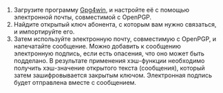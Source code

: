 1. Загрузите программу [Gpg4win](https://www.gpg4win.org/), и настройте её с помощью электронной почты, совместимой с OpenPGP.
2. Найдите открытый ключ абонента, с которым вам нужно связаться, и импортируйте его.
3. Затем используйте электронную почту, совместимую с OpenPGP, и напечатайте сообщение. Можно добавить к сообщению электронную подпись, если есть опасения, что оно может быть подделано. В результате применения хэш-функции необходимо получить хэш-значение открытого текста (сообщения), который затем зашифровывается закрытым ключом. Электронная подпись будет отправлена вместе с сообщением.